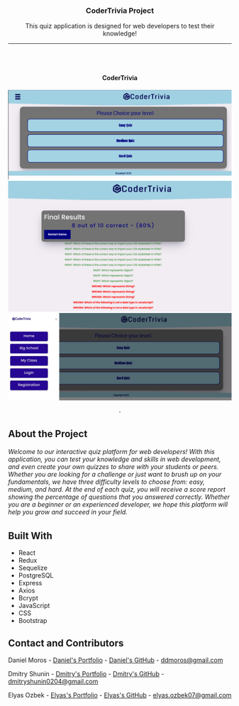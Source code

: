 
<div align="center">


  <h3 align="center">CoderTrivia Project</h3>

  <p align="center">
   This quiz application is designed for web developers to test their knowledge!
    <br />
    <hr>
    <br />
    <br />
    <div>
     <h4>CoderTrivia</h4>
      <img src='./CapstoneHome.png'>
      <img src='./Capstone1.png'>
      <img src='./Capstone3.png'>
    </div>
   
    ·

  </p>
</div>

## About the Project
  
###### Welcome to our interactive quiz platform for web developers! With this application, you can test your knowledge and skills in web development, and even create your own quizzes to share with your students or peers. Whether you are looking for a challenge or just want to brush up on your fundamentals, we have three difficulty levels to choose from: easy, medium, and hard. At the end of each quiz, you will receive a score report showing the percentage of questions that you answered correctly. Whether you are a beginner or an experienced developer, we hope this platform will help you grow and succeed in your field.

## Built With
* React
* Redux
* Sequelize
* PostgreSQL
* Express
* Axios
* Bcrypt
* JavaScript
* CSS
* Bootstrap


<!-- CONTACT -->
## Contact and Contributors

Daniel Moros - [Daniel's Portfolio](https://ddmoros.wixsite.com/ddmportfolio) - [Daniel's GitHub](https://github.com/Ddmoros) - ddmoros@gmail.com

Dmitry Shunin - [Dmitry's Portfolio](https://dmitry-shunin.netlify.app/index.html) - [Dmitry's GitHub](https://github.com/Dimasik0204) - dmitryshunin0204@gmail.com

Elyas Ozbek - [Elyas's Portfolio](https://elyasozbek.dev) - [Elyas's GitHub](https://github.com/ElyasO03) - elyas.ozbek07@gmail.com










